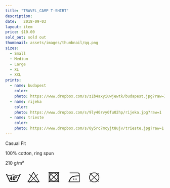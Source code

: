 ```yaml
---
title: "TRAVEL_CAMP T-SHIRT"
description:
date:   2018-09-03
layout: item
price: $10.00
sold_out: sold out
thumbnail: assets/images/thumbnail/qq.png
sizes:
  - Small
  - Medium
  - Large
  - XL
  - XXL
prints:
  - name: budapest
    color:
    photo: https://www.dropbox.com/s/z1b4axyiuwjewtk/budapest.jpg?raw=1
  - name: rijeka
    color:
    photo: https://www.dropbox.com/s/9ly40rvy0fu02hp/rijeka.jpg?raw=1
  - name: trieste
    color:
    photo: https://www.dropbox.com/s/0y5rc7mcyjt8ujv/trieste.jpg?raw=1
---
```



Casual Fit

100% cotton, ring spun

210 g/m²


![wash icons](assets/images/icons.png)
